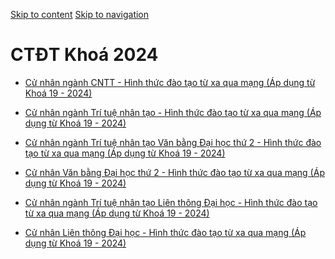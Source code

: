 [Skip to content](https://daa.uit.edu.vn/tu-xa/ctdt-khoa-2024#main)
 [Skip to navigation](https://daa.uit.edu.vn/tu-xa/ctdt-khoa-2024#main-nav)

CTĐT Khoá 2024
==============

*   [Cử nhân ngành CNTT - Hình thức đào tạo từ xa qua mạng (Áp dụng từ Khoá 19 - 2024)](https://daa.uit.edu.vn/content/cu-nhan-nganh-cntt-hinh-thuc-dao-tao-tu-xa-qua-mang-ap-dung-tu-khoa-19-2024)
    
*   [Cử nhân ngành Trí tuệ nhân tạo - Hình thức đào tạo từ xa qua mạng (Áp dụng từ Khoá 19 - 2024)](https://daa.uit.edu.vn/content/cu-nhan-nganh-tri-tue-nhan-tao-hinh-thuc-dao-tao-tu-xa-qua-mang-ap-dung-tu-khoa-19-2024)
    
*   [Cử nhân ngành Trí tuệ nhân tạo Văn bằng Đại học thứ 2 - Hình thức đào tạo từ xa qua mạng (Áp dụng từ Khoá 19 - 2024)](https://daa.uit.edu.vn/content/cu-nhan-nganh-tri-tue-nhan-tao-van-bang-dai-hoc-thu-2-hinh-thuc-dao-tao-tu-xa-qua-mang-ap)
    
*   [Cử nhân Văn bằng Đại học thứ 2 - Hình thức đào tạo từ xa qua mạng (Áp dụng từ Khoá 19 - 2024)](https://daa.uit.edu.vn/content/cu-nhan-van-bang-dai-hoc-thu-2-hinh-thuc-dao-tao-tu-xa-qua-mang-ap-dung-tu-khoa-19-2024)
    
*   [Cử nhân ngành Trí tuệ nhân tạo Liên thông Đại học - Hình thức đào tạo từ xa qua mạng (Áp dụng từ Khoá 19 - 2024)](https://daa.uit.edu.vn/content/cu-nhan-nganh-tri-tue-nhan-tao-lien-thong-dai-hoc-hinh-thuc-dao-tao-tu-xa-qua-mang-ap-dung)
    
*   [Cử nhân Liên thông Đại học - Hình thức đào tạo từ xa qua mạng (Áp dụng từ Khoá 19 - 2024)](https://daa.uit.edu.vn/content/cu-nhan-lien-thong-dai-hoc-hinh-thuc-dao-tao-tu-xa-qua-mang-ap-dung-tu-khoa-19-2024)